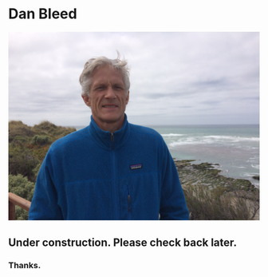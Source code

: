 # Dan Bleed

![Daniel Magnus Bleed](me_in_valdez.jpg "Daniel M Bleed")

## Under construction. Please check back later. 

### Thanks.
